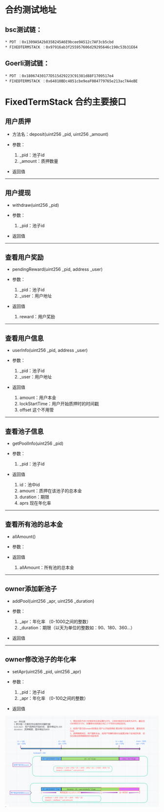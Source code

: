 # 合约测试地址
## bsc测试链：
    * PDT ：0x1309A5A2b8358245A6E9bcee9A512c7AF3cb5cbd
    * FIXEDTERMSTACK ：0x97916ab3f255957606d29295646c190c53b31E64

## Goerli测试链：
    * PDT ：0x18067430177D515d29223C91381d88F1709517e4
    * FIXEDTERMSTACK ：0x64810BDc4851cbe9eaF084779765e213ac7A4eBE

# FixedTermStack 合约主要接口

## 用户质押
* 方法名：deposit(uint256 _pid, uint256 _amount)  
* 参数：
    1. _pid：池子id 
    2. _amount：质押数量
   
  
* 返回值



----------

## 用户提现
* withdraw(uint256 _pid)
* 参数：
    1. _pid：池子id 
   
* 返回值



----------

## 查看用户奖励
* pendingReward(uint256 _pid, address _user)
* 参数：
    1. _pid：池子id 
    2. _user：用户地址
   
* 返回值
   1. reward：用户奖励 

----------

## 查看用户信息

* userInfo(uint256 _pid, address _user) 
* 参数：
    1. _pid：池子id 
    2. _user：用户地址
   
* 返回值
    1. amount：用户本金 
    2. lockStartTime：用户开始质押时的时间戳
    3. offset  这个不用管

----------

## 查看池子信息
* getPoolInfo(uint256 _pid) 
* 参数：
    1. _pid：池子id 
   
* 返回值
    1. id：池中id
    2. amount：质押在该池子的总本金 
    3. duration：期限
    4. aprs  现在年化率

----------

## 查看所有池的总本金
* allAmount() 
* 参数：
   
* 返回值
    1. allAmount：所有池的总本金

----------

## owner添加新池子
* addPool(uint256 _apr, uint256 _duration)
* 参数：
    1. _apr：年化率 （0-1000之间的整数）
    2. _duration：期限（以天为单位的整数如：90、180、360...）
   
* 返回值

----------

## owner修改池子的年化率

* setApr(uint256 _pid, uint256 _apr)
* 参数：
    1. _pid：池子id 
    2. _apr：年化率 （0-100之间的整数）
   
* 返回值

![avatar](/计算多期年化率示意图.png)
